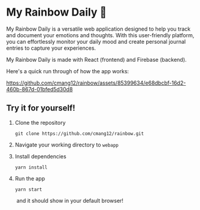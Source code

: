 # My Rainbow Daily 🌈

My Rainbow Daily is a versatile web application designed to help you track and document your emotions and thoughts. With this user-friendly platform, you can effortlessly monitor your daily mood and create personal journal entries to capture your experiences.

My Rainbow Daily is made with React (frontend) and Firebase (backend). 

Here's a quick run through of how the app works: 

https://github.com/cmang12/rainbow/assets/85399634/e68dbcbf-16d2-460b-867d-01bfed5d30d8

## Try it for yourself! ##
1. Clone the repository

   `git clone https://github.com/cmang12/rainbow.git`
  
4. Navigate your working directory to `webapp`
   
5. Install dependencies

   `yarn install`

6. Run the app

   `yarn start`

&nbsp;&nbsp;&nbsp;&nbsp;&nbsp;&nbsp;  and it should show in your default browser! 









